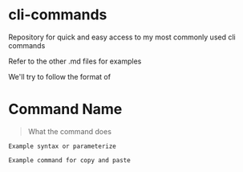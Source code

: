 # cli-commands
Repository for quick and easy access to my most commonly used cli commands

Refer to the other .md files for examples

We'll try to follow the format of

# Command Name

> What the command does

`Example syntax or parameterize`

```
Example command for copy and paste
```